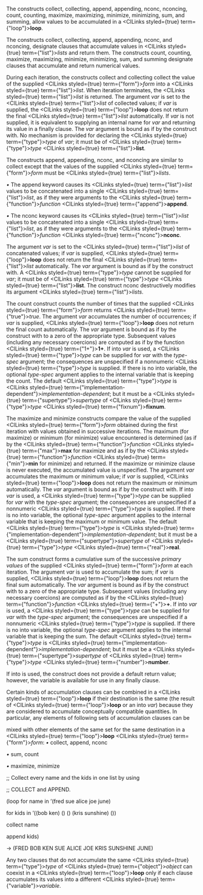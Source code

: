  



The constructs collect, collecting, append, appending, nconc, nconcing, count, counting, maximize, maximizing, minimize, minimizing, sum, and summing, allow values to be accumulated in a <ClLinks styled={true} term={"loop"}><b>loop</b></ClLinks>. 



The constructs collect, collecting, append, appending, nconc, and nconcing, designate clauses that accumulate values in <ClLinks styled={true} term={"list"}><i>lists</i></ClLinks> and return them. The constructs count, counting, maximize, maximizing, minimize, minimizing, sum, and summing designate clauses that accumulate and return numerical values. 



During each iteration, the constructs collect and collecting collect the value of the supplied <ClLinks styled={true} term={"form"}><i>form</i></ClLinks> into a <ClLinks styled={true} term={"list"}><i>list</i></ClLinks>. When iteration terminates, the <ClLinks styled={true} term={"list"}><i>list</i></ClLinks> is returned. The argument *var* is set to the <ClLinks styled={true} term={"list"}><i>list</i></ClLinks> of collected values; if *var* is supplied, the <ClLinks styled={true} term={"loop"}><b>loop</b></ClLinks> does not return the final <ClLinks styled={true} term={"list"}><i>list</i></ClLinks> automatically. If *var* is not supplied, it is equivalent to supplying an internal name for *var* and returning its value in a finally clause. The *var* argument is bound as if by the construct with. No mechanism is provided for declaring the <ClLinks styled={true} term={"type"}><i>type</i></ClLinks> of *var*; it must be of <ClLinks styled={true} term={"type"}><i>type</i></ClLinks> <ClLinks styled={true} term={"list"}><b>list</b></ClLinks>. 



The constructs append, appending, nconc, and nconcing are similar to collect except that the values of the supplied <ClLinks styled={true} term={"form"}><i>form</i></ClLinks> must be <ClLinks styled={true} term={"list"}><i>lists</i></ClLinks>. 







 



 



*•* The append keyword causes its <ClLinks styled={true} term={"list"}><i>list</i></ClLinks> values to be concatenated into a single <ClLinks styled={true} term={"list"}><i>list</i></ClLinks>, as if they were arguments to the <ClLinks styled={true} term={"function"}><i>function</i></ClLinks> <ClLinks styled={true} term={"append"}><b>append</b></ClLinks>. 



*•* The nconc keyword causes its <ClLinks styled={true} term={"list"}><i>list</i></ClLinks> values to be concatenated into a single <ClLinks styled={true} term={"list"}><i>list</i></ClLinks>, as if they were arguments to the <ClLinks styled={true} term={"function"}><i>function</i></ClLinks> <ClLinks styled={true} term={"nconc"}><b>nconc</b></ClLinks>. 



The argument *var* is set to the <ClLinks styled={true} term={"list"}><i>list</i></ClLinks> of concatenated values; if *var* is supplied, <ClLinks styled={true} term={"loop"}><b>loop</b></ClLinks> does not return the final <ClLinks styled={true} term={"list"}><i>list</i></ClLinks> automatically. The *var* argument is bound as if by the construct with. A <ClLinks styled={true} term={"type"}><i>type</i></ClLinks> cannot be supplied for *var*; it must be of <ClLinks styled={true} term={"type"}><i>type</i></ClLinks> <ClLinks styled={true} term={"list"}><b>list</b></ClLinks>. The construct nconc destructively modifies its argument <ClLinks styled={true} term={"list"}><i>lists</i></ClLinks>. 



The count construct counts the number of times that the supplied <ClLinks styled={true} term={"form"}><i>form</i></ClLinks> returns <ClLinks styled={true} term={"true"}><i>true</i></ClLinks>. The argument *var* accumulates the number of occurrences; if *var* is supplied, <ClLinks styled={true} term={"loop"}><b>loop</b></ClLinks> does not return the final count automatically. The *var* argument is bound as if by the construct with to a zero of the appropriate type. Subsequent values (including any necessary coercions) are computed as if by the function <ClLinks styled={true} term={"1+"}><b>1+</b></ClLinks>. If into *var* is used, a <ClLinks styled={true} term={"type"}><i>type</i></ClLinks> can be supplied for *var* with the *type-spec* argument; the consequences are unspecified if a nonnumeric <ClLinks styled={true} term={"type"}><i>type</i></ClLinks> is supplied. If there is no into variable, the optional *type-spec* argument applies to the internal variable that is keeping the count. The default <ClLinks styled={true} term={"type"}><i>type</i></ClLinks> is <ClLinks styled={true} term={"implementation-dependent"}><i>implementation-dependent</i></ClLinks>; but it must be a <ClLinks styled={true} term={"supertype"}><i>supertype</i></ClLinks> of <ClLinks styled={true} term={"type"}><i>type</i></ClLinks> <ClLinks styled={true} term={"fixnum"}><b>fixnum</b></ClLinks>. 



The maximize and minimize constructs compare the value of the supplied <ClLinks styled={true} term={"form"}><i>form</i></ClLinks> obtained during the first iteration with values obtained in successive iterations. The maximum (for maximize) or minimum (for minimize) value encountered is determined (as if by the <ClLinks styled={true} term={"function"}><i>function</i></ClLinks> <ClLinks styled={true} term={"max"}><b>max</b></ClLinks> for maximize and as if by the <ClLinks styled={true} term={"function"}><i>function</i></ClLinks> <ClLinks styled={true} term={"min"}><b>min</b></ClLinks> for minimize) and returned. If the maximize or minimize clause is never executed, the accumulated value is unspecified. The argument *var* accumulates the maximum or minimum value; if *var* is supplied, <ClLinks styled={true} term={"loop"}><b>loop</b></ClLinks> does not return the maximum or minimum automatically. The *var* argument is bound as if by the construct with. If into *var* is used, a <ClLinks styled={true} term={"type"}><i>type</i></ClLinks> can be supplied for *var* with the *type-spec* argument; the consequences are unspecified if a nonnumeric <ClLinks styled={true} term={"type"}><i>type</i></ClLinks> is supplied. If there is no into variable, the optional *type-spec* argument applies to the internal variable that is keeping the maximum or minimum value. The default <ClLinks styled={true} term={"type"}><i>type</i></ClLinks> is <ClLinks styled={true} term={"implementation-dependent"}><i>implementation-dependent</i></ClLinks>; but it must be a <ClLinks styled={true} term={"supertype"}><i>supertype</i></ClLinks> of <ClLinks styled={true} term={"type"}><i>type</i></ClLinks> <ClLinks styled={true} term={"real"}><b>real</b></ClLinks>. 



The sum construct forms a cumulative sum of the successive *primary values* of the supplied <ClLinks styled={true} term={"form"}><i>form</i></ClLinks> at each iteration. The argument *var* is used to accumulate the sum; if *var* is supplied, <ClLinks styled={true} term={"loop"}><b>loop</b></ClLinks> does not return the final sum automatically. The *var* argument is bound as if by the construct with to a zero of the appropriate type. Subsequent values (including any necessary coercions) are computed as if by the <ClLinks styled={true} term={"function"}><i>function</i></ClLinks> <ClLinks styled={true} term={"+"}><b>+</b></ClLinks>. If into *var* is used, a <ClLinks styled={true} term={"type"}><i>type</i></ClLinks> can be supplied for *var* with the *type-spec* argument; the consequences are unspecified if a nonnumeric <ClLinks styled={true} term={"type"}><i>type</i></ClLinks> is supplied. If there is no into variable, the optional *type-spec* argument applies to the internal variable that is keeping the sum. The default <ClLinks styled={true} term={"type"}><i>type</i></ClLinks> is <ClLinks styled={true} term={"implementation-dependent"}><i>implementation-dependent</i></ClLinks>; but it must be a <ClLinks styled={true} term={"supertype"}><i>supertype</i></ClLinks> of <ClLinks styled={true} term={"type"}><i>type</i></ClLinks> <ClLinks styled={true} term={"number"}><b>number</b></ClLinks>. 



If into is used, the construct does not provide a default return value; however, the variable is available for use in any finally clause. 



Certain kinds of accumulation clauses can be combined in a <ClLinks styled={true} term={"loop"}><b>loop</b></ClLinks> if their destination is the same (the result of <ClLinks styled={true} term={"loop"}><b>loop</b></ClLinks> or an into *var*) because they are considered to accumulate conceptually compatible quantities. In particular, any elements of following sets of accumulation clauses can be 







 



 



mixed with other elements of the same set for the same destination in a <ClLinks styled={true} term={"loop"}><b>loop</b></ClLinks> <ClLinks styled={true} term={"form"}><i>form</i></ClLinks>: *•* collect, append, nconc 



*•* sum, count 



*•* maximize, minimize 



;; Collect every name and the kids in one list by using 



;; COLLECT and APPEND. 



(loop for name in ’(fred sue alice joe june) 



for kids in ’((bob ken) () () (kris sunshine) ()) 



collect name 



append kids) 



→ (FRED BOB KEN SUE ALICE JOE KRIS SUNSHINE JUNE) 



Any two clauses that do not accumulate the same <ClLinks styled={true} term={"type"}><i>type</i></ClLinks> of <ClLinks styled={true} term={"object"}><i>object</i></ClLinks> can coexist in a <ClLinks styled={true} term={"loop"}><b>loop</b></ClLinks> only if each clause accumulates its values into a different <ClLinks styled={true} term={"variable"}><i>variable</i></ClLinks>. 



